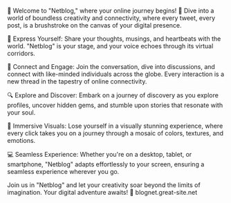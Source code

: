 🌟 Welcome to "Netblog," where your online journey begins! 🌟
Dive into a world of boundless creativity and connectivity, where every tweet, every post, is a brushstroke on the canvas of your digital presence.

📣 Express Yourself: Share your thoughts, musings, and heartbeats with the world. "Netblog" is your stage, and your voice echoes through its virtual corridors.

🤝 Connect and Engage: Join the conversation, dive into discussions, and connect with like-minded individuals across the globe. Every interaction is a new thread in the tapestry of online connectivity.

🔍 Explore and Discover: Embark on a journey of discovery as you explore profiles, uncover hidden gems, and stumble upon stories that resonate with your soul.

🎨 Immersive Visuals: Lose yourself in a visually stunning experience, where every click takes you on a journey through a mosaic of colors, textures, and emotions.

💻 Seamless Experience: Whether you're on a desktop, tablet, or smartphone, "Netblog" adapts effortlessly to your screen, ensuring a seamless experience wherever you go.

Join us in "Netblog" and let your creativity soar beyond the limits of imagination. Your digital adventure awaits! 🚀
blognet.great-site.net
